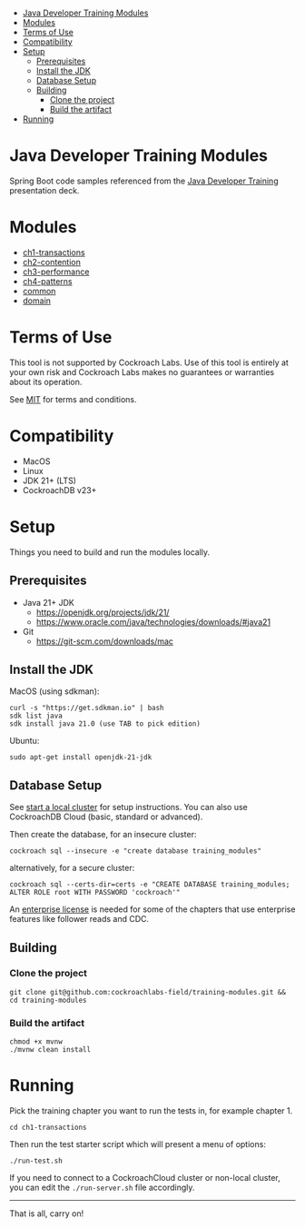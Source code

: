 <p>	
	<a href="https://github.com/cockroachlabs-field/training-modules/actions/workflows/maven.yml"><img src="https://github.com/cockroachlabs-field/training-modules/actions/workflows/maven.yml/badge.svg?branch=main" alt="">
</p>

<!-- TOC -->
* [Java Developer Training Modules](#java-developer-training-modules)
* [Modules](#modules)
* [Terms of Use](#terms-of-use)
* [Compatibility](#compatibility)
* [Setup](#setup)
  * [Prerequisites](#prerequisites)
  * [Install the JDK](#install-the-jdk)
  * [Database Setup](#database-setup)
  * [Building](#building)
    * [Clone the project](#clone-the-project)
    * [Build the artifact](#build-the-artifact)
* [Running](#running)
<!-- TOC -->

# Java Developer Training Modules

Spring Boot code samples referenced from the 
[Java Developer Training]([Spring](https://docs.google.com/presentation/d/1-uUnbs9TPBW-ISPGW4D6ukms5Kogelh9vK-2QOGLt_k/edit?usp=sharing))
presentation deck.

# Modules

- [ch1-transactions](ch1-transactions/README.md)
- [ch2-contention](ch2-contention/README.md)
- [ch3-performance](ch3-performance/README.md)
- [ch4-patterns](ch4-patterns/README.md)
- [common](common/README.md)
- [domain](domain/README.md)

# Terms of Use

This tool is not supported by Cockroach Labs. Use of this tool is entirely at your
own risk and Cockroach Labs makes no guarantees or warranties about its operation.

See [MIT](LICENSE.txt) for terms and conditions.

# Compatibility

- MacOS
- Linux
- JDK 21+ (LTS)
- CockroachDB v23+

# Setup

Things you need to build and run the modules locally.

## Prerequisites

- Java 21+ JDK
    - https://openjdk.org/projects/jdk/21/
    - https://www.oracle.com/java/technologies/downloads/#java21
- Git
    - https://git-scm.com/downloads/mac

## Install the JDK

MacOS (using sdkman):

    curl -s "https://get.sdkman.io" | bash
    sdk list java
    sdk install java 21.0 (use TAB to pick edition)  

Ubuntu:

    sudo apt-get install openjdk-21-jdk

## Database Setup

See [start a local cluster](https://www.cockroachlabs.com/docs/v24.2/start-a-local-cluster)
for setup instructions. You can also use CockroachDB Cloud (basic, standard or advanced).

Then create the database, for an insecure cluster:

    cockroach sql --insecure -e "create database training_modules"

alternatively, for a secure cluster:

    cockroach sql --certs-dir=certs -e "CREATE DATABASE training_modules; ALTER ROLE root WITH PASSWORD 'cockroach'"

An [enterprise license](https://www.cockroachlabs.com/docs/stable/licensing-faqs.html#obtain-a-license) is needed for some of the chapters that 
use enterprise features like follower reads and CDC.

## Building

### Clone the project

    git clone git@github.com:cockroachlabs-field/training-modules.git && cd training-modules

### Build the artifact

    chmod +x mvnw
    ./mvnw clean install

# Running

Pick the training chapter you want to run the tests in, for example chapter 1.

    cd ch1-transactions

Then run the test starter script which will present a menu of options:

    ./run-test.sh

If you need to connect to a CockroachCloud cluster or non-local cluster, you can edit the
`./run-server.sh` file accordingly.

---

That is all, carry on!